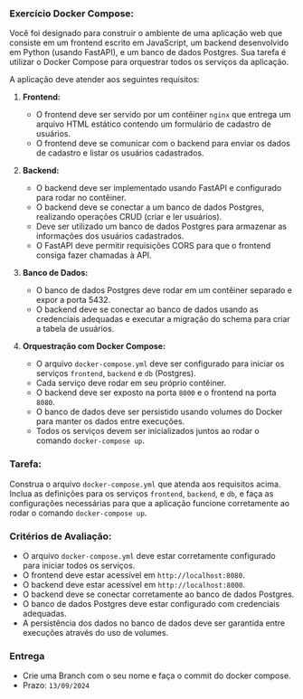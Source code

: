 ### Exercício Docker Compose:

Você foi designado para construir o ambiente de uma aplicação web que consiste em um frontend escrito em JavaScript, um backend desenvolvido em Python (usando FastAPI), e um banco de dados Postgres. Sua tarefa é utilizar o Docker Compose para orquestrar todos os serviços da aplicação.

A aplicação deve atender aos seguintes requisitos:

1. **Frontend:**
   - O frontend deve ser servido por um contêiner `nginx` que entrega um arquivo HTML estático contendo um formulário de cadastro de usuários.
   - O frontend deve se comunicar com o backend para enviar os dados de cadastro e listar os usuários cadastrados.

2. **Backend:**
   - O backend deve ser implementado usando FastAPI e configurado para rodar no contêiner.
   - O backend deve se conectar a um banco de dados Postgres, realizando operações CRUD (criar e ler usuários).
   - Deve ser utilizado um banco de dados Postgres para armazenar as informações dos usuários cadastrados.
   - O FastAPI deve permitir requisições CORS para que o frontend consiga fazer chamadas à API.
   
3. **Banco de Dados:**
   - O banco de dados Postgres deve rodar em um contêiner separado e expor a porta 5432.
   - O backend deve se conectar ao banco de dados usando as credenciais adequadas e executar a migração do schema para criar a tabela de usuários.

4. **Orquestração com Docker Compose:**
   - O arquivo `docker-compose.yml` deve ser configurado para iniciar os serviços `frontend`, `backend` e `db` (Postgres).
   - Cada serviço deve rodar em seu próprio contêiner.
   - O backend deve ser exposto na porta `8000` e o frontend na porta `8080`.
   - O banco de dados deve ser persistido usando volumes do Docker para manter os dados entre execuções.
   - Todos os serviços devem ser inicializados juntos ao rodar o comando `docker-compose up`.

### Tarefa:

Construa o arquivo `docker-compose.yml` que atenda aos requisitos acima. Inclua as definições para os serviços `frontend`, `backend`, e `db`, e faça as configurações necessárias para que a aplicação funcione corretamente ao rodar o comando `docker-compose up`.

### Critérios de Avaliação:
- O arquivo `docker-compose.yml` deve estar corretamente configurado para iniciar todos os serviços.
- O frontend deve estar acessível em `http://localhost:8080`.
- O backend deve estar acessível em `http://localhost:8000`.
- O backend deve se conectar corretamente ao banco de dados Postgres.
- O banco de dados Postgres deve estar configurado com credenciais adequadas.
- A persistência dos dados no banco de dados deve ser garantida entre execuções através do uso de volumes.

### Entrega
- Crie uma Branch com o seu nome e faça o commit do docker compose.
- Prazo: `13/09/2024`